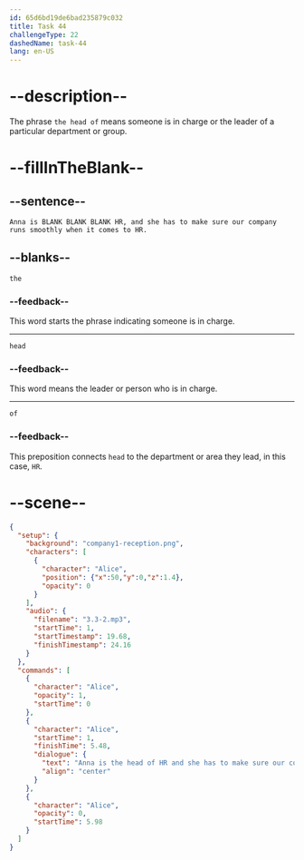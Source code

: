 ```yaml
---
id: 65d6bd19de6bad235879c032
title: Task 44
challengeType: 22
dashedName: task-44
lang: en-US
---
```


<!-- (Audio) Alice: Anna is the head of HR, and she has to make sure our company runs smoothly when it comes to HR. -->

# --description--

The phrase `the head of` means someone is in charge or the leader of a particular department or group.

# --fillInTheBlank--

## --sentence--

`Anna is BLANK BLANK BLANK HR, and she has to make sure our company runs smoothly when it comes to HR.`

## --blanks--

`the`

### --feedback--

This word starts the phrase indicating someone is in charge.

---

`head`

### --feedback--

This word means the leader or person who is in charge.

---

`of`

### --feedback--

This preposition connects `head` to the department or area they lead, in this case, `HR`.

# --scene--

```json
{
  "setup": {
    "background": "company1-reception.png",
    "characters": [
      {
        "character": "Alice",
        "position": {"x":50,"y":0,"z":1.4},
        "opacity": 0
      }
    ],
    "audio": {
      "filename": "3.3-2.mp3",
      "startTime": 1,
      "startTimestamp": 19.68,
      "finishTimestamp": 24.16
    }
  },
  "commands": [
    {
      "character": "Alice",
      "opacity": 1,
      "startTime": 0
    },
    {
      "character": "Alice",
      "startTime": 1,
      "finishTime": 5.48,
      "dialogue": {
        "text": "Anna is the head of HR and she has to make sure our company runs smoothly when it comes to HR.",
        "align": "center"
      }
    },
    {
      "character": "Alice",
      "opacity": 0,
      "startTime": 5.98
    }
  ]
}
```
